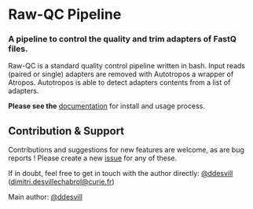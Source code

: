 # Raw-QC Pipeline

### A pipeline to control the quality and trim adapters of FastQ files.

Raw-QC is a standard quality control pipeline written in bash.
Input reads (paired or single) adapters are removed with Autotropos a wrapper of Atropos.
Autotropos is able to detect adapters contents from a list of adapters.

**Please see the** [documentation](docs/README.md) for install and usage process.

## Contribution & Support

Contributions and suggestions for new features are welcome, as are bug reports !
Please create a new [issue](https://gitlab.curie.fr/ngs-research/raw-qc/issues) for any of these.

If in doubt, feel free to get in touch with the author directly:
[@ddesvill](https://gitlab.curie.fr/ddesvill) (dimitri.desvillechabrol@curie.fr)

Main author: [@ddesvill](https://gitlab.curie.fr/ddesvill)

